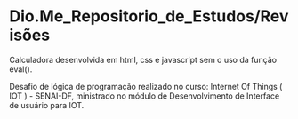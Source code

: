 # Dio.Me_Repositorio_de_Estudos/Revisões

Calculadora desenvolvida em html, css e javascript sem o uso da função eval().

Desafio de lógica de programação realizado no curso: Internet Of Things ( IOT ) - SENAI-DF,
ministrado no módulo de Desenvolvimento de Interface de usuário para IOT.
